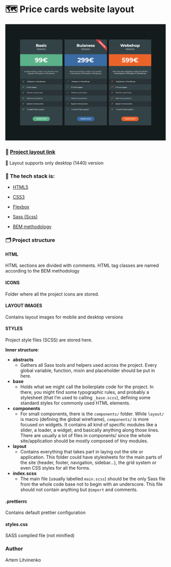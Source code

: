 # 🗺️ Price cards website layout

  <img  src="./layout-images/layout-image.png"  width="1000">

### 🔗 [Project layout link](https://art-litv.github.io/price-cards-layout/)

📏 Layout supports only desktop (1440) version

### 🧰 The tech stack is:

-   [HTML5](https://en.wikipedia.org/wiki/HTML5)

-   [CSS3](https://en.wikipedia.org/wiki/Cascading_Style_Sheets)

-   [Flexbox](https://en.wikipedia.org/wiki/CSS_Flexible_Box_Layout)

-   [Sass (Scss)](https://sass-lang.com/)

-   [BEM methodology](https://en.bem.info/methodology/)

### 🗂️ Project structure

#### HTML

HTML sections are divided with comments.
HTML tag classes are named according to the BEM methodology

#### ICONS

Folder where all the project icons are stored.

#### LAYOUT IMAGES

Contains layout images for mobile and desktop versions

#### STYLES

Project style files (SCSS) are stored here.

<b>Inner structure</b>:

-   <b>abstracts</b>
    -   Gathers all Sass tools and helpers used across the project. Every global variable, function, mixin and placeholder should be put in here.
-   <b>base</b>
    -   Holds what we might call the boilerplate code for the project. In there, you might find some typographic rules, and probably a stylesheet (that I’m used to calling `_base.scss`), defining some standard styles for commonly used HTML elements.
-   <b>components</b>
    -   For small components, there is the `components/` folder. While `layout/` is macro (defining the global wireframe), `components/` is more focused on widgets. It contains all kind of specific modules like a slider, a loader, a widget, and basically anything along those lines. There are usually a lot of files in components/ since the whole site/application should be mostly composed of tiny modules.
-   <b>layout</b>
    -   Contains everything that takes part in laying out the site or application. This folder could have stylesheets for the main parts of the site (header, footer, navigation, sidebar…), the grid system or even CSS styles for all the forms.
-   <b>index.scss</b>
    -   The main file (usually labelled `main.scss`) should be the only Sass file from the whole code base not to begin with an underscore. This file should not contain anything but `@import` and comments.

#### .prettierrc

Contains default prettier configuration

#### styles.css

SASS compiled file (not minified)

### Author

Artem Litvinenko
